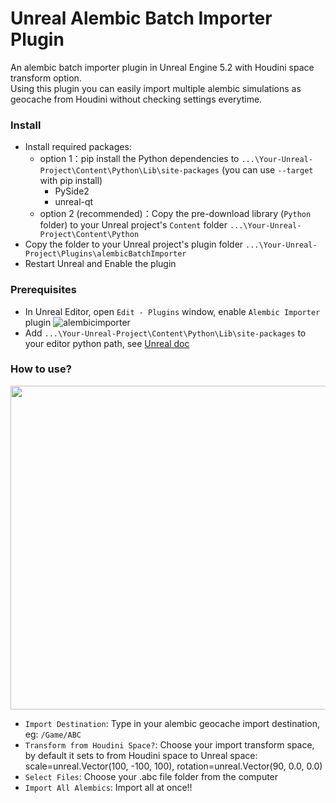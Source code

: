# Unreal Alembic Batch Importer Plugin
An alembic batch importer plugin in Unreal Engine 5.2 with Houdini space transform option. <br>
Using this plugin you can easily import multiple alembic simulations as geocache from Houdini without checking settings everytime.

### Install 
- Install required packages:
    - option 1：pip install the Python dependencies to `...\Your-Unreal-Project\Content\Python\Lib\site-packages` (you can use `--target` with pip install)
        - PySide2
        - unreal-qt
    - option 2 (recommended)：Copy the pre-download library (`Python` folder) to your Unreal project's `Content` folder `...\Your-Unreal-Project\Content\Python`
- Copy the folder to your Unreal project's plugin folder `...\Your-Unreal-Project\Plugins\alembicBatchImporter`
- Restart Unreal and Enable the plugin

### Prerequisites
- In Unreal Editor, open `Edit - Plugins` window, enable `Alembic Importer` plugin
    ![alembicimporter](https://github.com/wzhang1998/unreal-alembic-batch-importer/assets/67906283/92a92d42-4cf5-4613-9838-74c263707d02)
- Add `...\Your-Unreal-Project\Content\Python\Lib\site-packages` to your editor python path, see [Unreal doc](https://docs.unrealengine.com/5.2/en-US/scripting-the-unreal-editor-using-python/#pythonpathsintheunrealeditor)

### How to use?
<img src="https://github.com/wzhang1998/unreal-alembic-batch-importer/assets/67906283/2c73e61a-43e8-4aaa-af25-77b843a50969" width='518'><br>
- `Import Destination`: Type in your alembic geocache import destination, eg: `/Game/ABC`
- `Transform from Houdini Space?`: Choose your import transform space, by default it sets to from Houdini space to Unreal space: scale=unreal.Vector(100, -100, 100), rotation=unreal.Vector(90, 0.0, 0.0)
- `Select Files`: Choose your .abc file folder from the computer
- `Import All Alembics`: Import all at once!!



